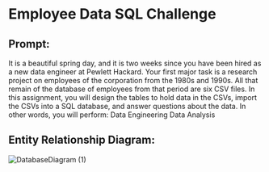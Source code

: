 # Employee Data SQL Challenge

## Prompt:
It is a beautiful spring day, and it is two weeks since you have been hired as a new data engineer at Pewlett Hackard. Your first major task is a research project on employees of the corporation from the 1980s and 1990s. All that remain of the database of employees from that period are six CSV files.
In this assignment, you will design the tables to hold data in the CSVs, import the CSVs into a SQL database, and answer questions about the data. In other words, you will perform:
Data Engineering
Data Analysis

## Entity Relationship Diagram:
![DatabaseDiagram (1)](https://user-images.githubusercontent.com/73403293/125846555-f2fafd86-01be-4813-930f-fdaa1a493d36.png)

